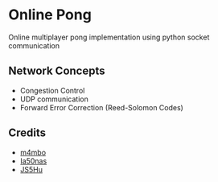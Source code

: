 # Online Pong
Online multiplayer pong implementation using python socket communication

## Network Concepts

- Congestion Control
- UDP communication
- Forward Error Correction (Reed-Solomon Codes)

## Credits
* [m4mbo](https://github.com/m4mbo)
* [Ia50nas ](https://github.com/Ia50nas)
* [JS5Hu](https://github.com/JS5Hu)
